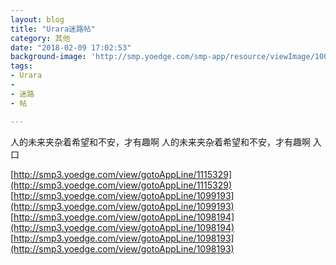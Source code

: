 ```yaml
---
layout: blog
title: "Urara迷路帖"
category: 其他
date: "2018-02-09 17:02:53"
background-image: 'http://smp.yoedge.com/smp-app/resource/viewImage/1001801appline.png'
tags:
- Urara
-  
- 迷路
- 帖

---
```

人的未来夹杂着希望和不安，才有趣啊
人的未来夹杂着希望和不安，才有趣啊
入口

[http://smp3.yoedge.com/view/gotoAppLine/1115329](http://smp3.yoedge.com/view/gotoAppLine/1115329)
[http://smp3.yoedge.com/view/gotoAppLine/1099193](http://smp3.yoedge.com/view/gotoAppLine/1099193)
[http://smp3.yoedge.com/view/gotoAppLine/1098194](http://smp3.yoedge.com/view/gotoAppLine/1098194)
[http://smp3.yoedge.com/view/gotoAppLine/1098193](http://smp3.yoedge.com/view/gotoAppLine/1098193)

        
